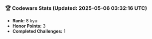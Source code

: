### 🏆 Codewars Stats (Updated: 2025-05-06 03:32:16 UTC)

- **Rank:** 8 kyu
- **Honor Points:** 3
- **Completed Challenges:** 1
